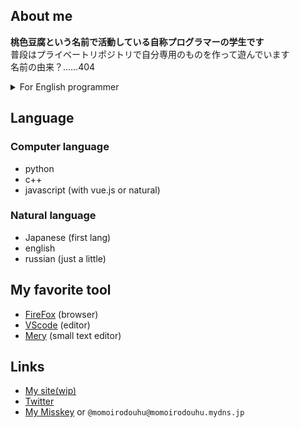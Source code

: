 ## About me
**桃色豆腐という名前で活動している自称プログラマーの学生です** <br>
普段はプライベートリポジトリで自分専用のものを作って遊んでいます<br>
名前の由来？……404

<details>
<summary>For English programmer</summary>
My name is Momoirodouhu.<br>
I'm a Japanese student studying programming.
</details>

<!--
[![Anurag's GitHub stats](https://github-readme-stats.vercel.app/api?username=momoirodouhu&show_icons=true
)](https://github.com/anuraghazra/github-readme-stats)

[![Top Langs](https://github-readme-stats.vercel.app/api/top-langs/?username=momoirodouhu&layout=compact&theme=dracula)](https://github.com/anuraghazra/github-readme-stats)
-->

## Language
### Computer language
- python
- c++
- javascript (with vue.js or natural)

### Natural language
- Japanese (first lang)
- english
- russian (just a little)

## My favorite tool
- [FireFox](https://www.mozilla.org/en-US/firefox/) (browser)
- [VScode](https://code.visualstudio.com/) (editor)
- [Mery](https://www.haijin-boys.com/wiki/) (small text editor)

## Links
- [My site(wip)](http://momoiro.me/)
- [Twitter](https://twitter.com/momoirodouhu)
- [My Misskey](https://momoirodouhu.mydns.jp/) or `@momoirodouhu@momoirodouhu.mydns.jp`


<!--
**momoirodouhu/momoirodouhu** is a ✨ _special_ ✨ repository because its `README.md` (this file) appears on your GitHub profile.

Here are some ideas to get you started:

- 🔭 I’m currently working on ...
- 🌱 I’m currently learning ...
- 👯 I’m looking to collaborate on ...
- 🤔 I’m looking for help with ...
- 💬 Ask me about ...
- 📫 How to reach me: ...
- 😄 Pronouns: ...
- ⚡ Fun fact: ...
-->
